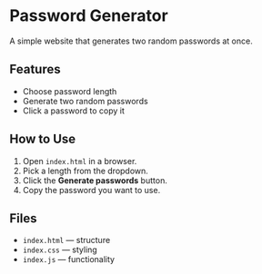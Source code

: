 # Password Generator

A simple website that generates two random passwords at once.

## Features

- Choose password length
- Generate two random passwords
- Click a password to copy it

## How to Use

1. Open `index.html` in a browser.
2. Pick a length from the dropdown.
3. Click the **Generate passwords** button.
4. Copy the password you want to use.

## Files

- `index.html` — structure
- `index.css` — styling
- `index.js` — functionality
